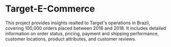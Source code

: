 # Target-E-Commerce
This project provides insights realted to  Target's operations in Brazil, covering 100,000 orders placed between 2016 and 2018. It includes detailed information on order status, pricing, payment and shipping performance, customer locations, product attributes, and customer reviews.


